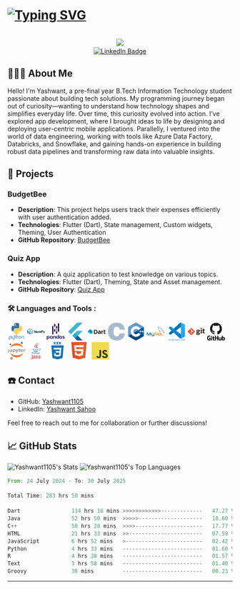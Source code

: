 # <a href="https://git.io/typing-svg"><img src="https://readme-typing-svg.demolab.com?font=Cormorant+Garamond&size=30&letterSpacing=1+px&duration=6900&pause=1000&color=F7F7F7&background=0D1117&vCenter=true&random=true&width=435&lines=Welcome+to+Yashwant's+Portfolio" alt="Typing SVG" /></a>
<br>
<div id="header" align="center">
  <img src="https://media4.giphy.com/media/v1.Y2lkPTc5MGI3NjExa2w2c3ZpMGYzYmRjaThob2t2dXh2bDhjMGE1emhvb3p0OHgyNG9tZyZlcD12MV9pbnRlcm5hbF9naWZfYnlfaWQmY3Q9cw/Ll22OhMLAlVDb8UQWe/giphy.gif" width="100"/>
</div>
 <div id="badges" align="center">
  <a href="https://www.linkedin.com/in/yashwantsahoo/">
    <img src="https://img.shields.io/badge/LinkedIn-blue?style=for-the-badge&logo=linkedin&logoColor=white" alt="LinkedIn Badge"/>
  </a>
 </div>

## 🧑🏻‍🎓 About Me 
Hello! I'm Yashwant, a pre-final year B.Tech Information Technology student passionate about building tech solutions. My programming journey began out of curiosity—wanting to understand how technology shapes and simplifies everyday life.
Over time, this curiosity evolved into action. I’ve explored app development, where I brought ideas to life by designing and deploying user-centric mobile applications. Parallelly, I ventured into the world of data engineering, working with tools like Azure Data Factory, Databricks, and Snowflake, and gaining hands-on experience in building robust data pipelines and transforming raw data into valuable insights.

## 📝 Projects

### BudgetBee
- **Description**: This project helps users track their expenses efficiently with user authentication added.
- **Technologies**: Flutter (Dart), State management, Custom widgets, Theming, User Authentication
- **GitHub Repository**: [BudgetBee](https://github.com/Yashwant1105/BudgetBee)

### Quiz App
- **Description**: A quiz application to test knowledge on various topics.
- **Technologies**: Flutter (Dart), Theming, State and Asset management.
- **GitHub Repository**: [Quiz App](https://github.com/Yashwant1105/Quiz_App)

### :hammer_and_wrench: Languages and Tools :
<div>
  <img src="https://github.com/devicons/devicon/blob/master/icons/python/python-original-wordmark.svg" title="Python" **alt="Python" width="40" height="40"/>
  <img src="https://github.com/devicons/devicon/blob/master/icons/numpy/numpy-original-wordmark.svg" title="Numpy" **alt="Numpy" width="40" height="40"/>
  <img src="https://github.com/devicons/devicon/blob/master/icons/pandas/pandas-original-wordmark.svg" title="Pandas" **alt="Pandas" width="40" height="40"/>
  <img src="https://github.com/devicons/devicon/blob/master/icons/flutter/flutter-original.svg" title="Flutter" alt="Flutter" width="40" height="40"/>&nbsp;
  <img src="https://github.com/devicons/devicon/blob/master/icons/dart/dart-original-wordmark.svg" title="Dart" **alt="Dart" width="40" height="40"/>
  <img src="https://github.com/devicons/devicon/blob/master/icons/c/c-original.svg" title="C" **alt="C" width="40" height="40"/>
  <img src="https://github.com/devicons/devicon/blob/master/icons/cplusplus/cplusplus-original.svg" title="C++" **alt="C++" width="40" height="40"/>
  <img src="https://github.com/devicons/devicon/blob/master/icons/mysql/mysql-original-wordmark.svg" title="MySQL"  alt="MySQL" width="40" height="40"/>&nbsp;
  <img src="https://github.com/devicons/devicon/blob/master/icons/vscode/vscode-original-wordmark.svg" title="VS Code" **alt="VS Code" width="40" height="40"/>
  <img src="https://github.com/devicons/devicon/blob/master/icons/git/git-original-wordmark.svg" title="Git" **alt="Git" width="40" height="40"/>
  <img src="https://github.com/devicons/devicon/blob/master/icons/github/github-original-wordmark.svg" title="GitHub" **alt="GitHub" width="40" height="40"/>
  <img src="https://github.com/devicons/devicon/blob/master/icons/jupyter/jupyter-original-wordmark.svg" title="Jupyter" **alt="Jupyter" width="40" height="40"/>
  <img src="https://github.com/devicons/devicon/blob/master/icons/java/java-original-wordmark.svg" title="Java" alt="Java" width="40" height="40"/>&nbsp;
  <img src="https://github.com/devicons/devicon/blob/master/icons/css3/css3-plain-wordmark.svg"  title="CSS3" alt="CSS" width="40" height="40"/>&nbsp;
  <img src="https://github.com/devicons/devicon/blob/master/icons/html5/html5-original.svg" title="HTML5" alt="HTML" width="40" height="40"/>&nbsp;
  <img src="https://github.com/devicons/devicon/blob/master/icons/javascript/javascript-original.svg" title="JavaScript" alt="JavaScript" width="40" height="40"/>&nbsp;
  

  
</div>

## ☎️ Contact
- GitHub: [Yashwant1105](https://github.com/Yashwant1105)
- LinkedIn: [Yashwant Sahoo](https://www.linkedin.com/in/yashwantsahoo10/)

Feel free to reach out to me for collaboration or further discussions!


## 📈 GitHub Stats
<!-- ![Yashwant1105's Streak](https://github-readme-streak-stats.herokuapp.com/?user=Yashwant1105&theme=great-gatsby&hide_border=true) -->
 
  ![Yashwant1105's Stats](https://github-readme-stats.vercel.app/api?username=Yashwant1105&theme=great-gatsby&show_icons=true&hide_border=true&count_private=true)
  ![Yashwant1105's Top Languages](https://github-readme-stats.vercel.app/api/top-langs/?username=Yashwant1105&theme=great-gatsby&show_icons=true&hide_border=true&layout=compact)

<!--START_SECTION:waka-->

```rust
From: 24 July 2024 - To: 30 July 2025

Total Time: 283 hrs 50 mins

Dart                134 hrs 16 mins >>>>>>>>>>>>-------------   47.27 %
Java                52 hrs 50 mins  >>>>>--------------------   18.60 %
C++                 50 hrs 28 mins  >>>>---------------------   17.77 %
HTML                21 hrs 33 mins  >>-----------------------   07.59 %
JavaScript          6 hrs 52 mins   >------------------------   02.42 %
Python              4 hrs 33 mins   -------------------------   01.60 %
R                   4 hrs 28 mins   -------------------------   01.57 %
Text                3 hrs 58 mins   -------------------------   01.40 %
Groovy              38 mins         -------------------------   00.23 %
```

<!--END_SECTION:waka-->

---



